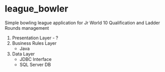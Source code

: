 # league_bowler
Simple bowling league application for Jr World 10 Qualification and Ladder Rounds management

1. Presentation Layer - ?
2. Business Rules Layer
	- Java
3. Data Layer
	- JDBC Interface
	- SQL Server DB
